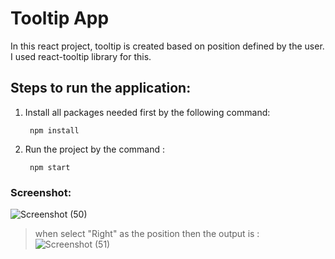 # Tooltip App
In this react project, tooltip is created based on position defined by the user. I used react-tooltip library for this.

## Steps to run the application:
1. Install all packages needed first by the following command:
     ```
      npm install
     ```
2. Run the project by the command :
     ```
      npm start
     ```
### Screenshot:
![Screenshot (50)](https://github.com/priyach19/tooltip/assets/126319326/88d6c73d-b8c7-40d9-bb78-ac96f0e373e1)

> when select "Right" as the position then the output is :
 ![Screenshot (51)](https://github.com/priyach19/tooltip/assets/126319326/36d14eda-f718-4b12-b0d6-7f3a18faa76b)




